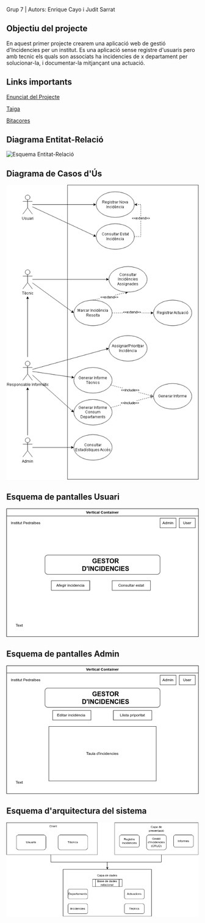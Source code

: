 Grup 7 | Autors: Enrique Cayo i Judit Sarrat

## Objectiu del projecte
En aquest primer projecte crearem una aplicació web de gestió d'Incidencies per un institut. Es una aplicació sense registre d'usuaris pero amb tecnic els quals son associats ha incidencies de x departament per solucionar-la, i documentar-la mitjançant una actuació.

## Links importants

[Enunciat del Projecte](https://sites.google.com/inspedralbes.cat/projecte-dam1)

[Taiga](https://tree.taiga.io/project/a24judsarand-gestor-incidencies-dam1pj7/timeline)

[Bitacores](https://docs.google.com/spreadsheets/d/1q6uztUwibMnCs8DnlK52TZOzmy4TE9N9JnrPHoaWkR8/edit?gid=1537567097#gid=1537567097)

## Diagrama Entitat-Relació

![Esquema Entitat-Relació](Diagrames/Diagrama_entitat_relació.png)

## Diagrama de Casos d'Ús

![Diagrama de Casos d'Ús](Diagrames/Diagrama_de_casos_d'us.png)

## Esquema de pantalles Usuari
![Esquema de pantalles d'usuari](Diagrames/Esquema_pantalles_usuaris.png)

## Esquema de pantalles Admin
![Esquema de pantalles Admin](Diagrames/Esquema_de_pantalles_Admin.png)

## Esquema d'arquitectura del sistema 
![Esquema d'arquitectura Sistemes](Diagrames/Arquitectura_de_sistema.drawio.png)


